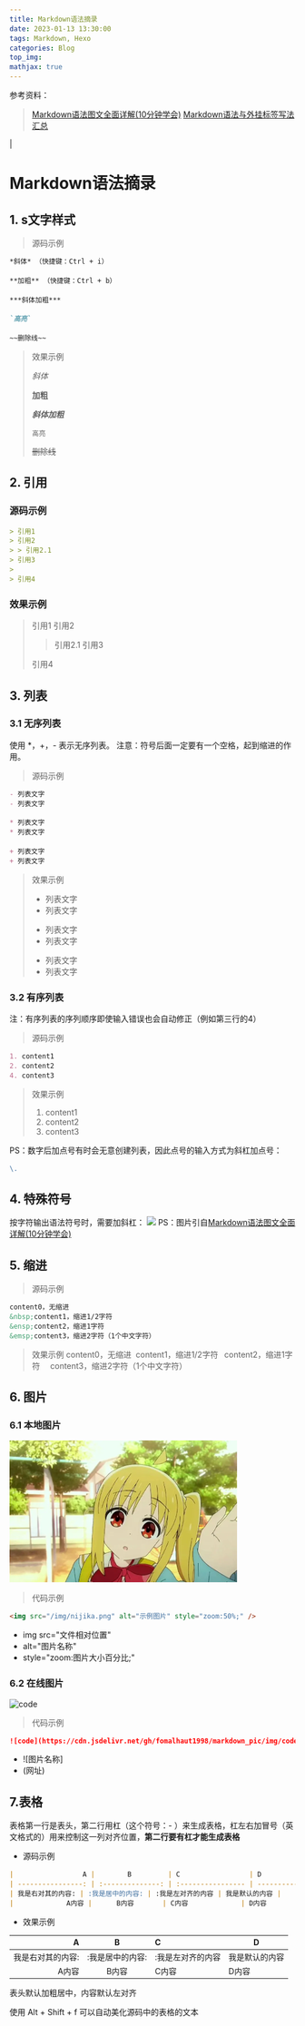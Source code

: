 ```yaml
---
title: Markdown语法摘录
date: 2023-01-13 13:30:00
tags: Markdown, Hexo
categories: Blog
top_img: 
mathjax: true
---
```


参考资料：
> [Markdown语法图文全面详解(10分钟学会)](https://blog.csdn.net/u014061630/article/details/81359144)
> [Markdown语法与外挂标签写法汇总](https://www.fomal.cc/posts/2013454d.html)

<!-- # 快捷键
*[注释]: Shift + Alt + f 自动美化表格
|   功能   |  快捷键  |
| :------: | :------: |
|   加粗   | Ctrl + B |
|   斜体   | Ctrl + I |
|   引用   | Ctrl + Q |
| 插入链接 | Ctrl + L |
| 插入代码 | Ctrl + K |
| 插入图片 | Ctrl + G |
| 提升标题 | Ctrl + H |
| 有序列表 | Ctrl + O |
| 无序列表 | Ctrl + U |
|   横线   | Ctrl + R |
|   撤销   | Ctrl + Z |
|   重做   | Ctrl + Y | --> |

# Markdown语法摘录

## 1. s文字样式

> 源码示例
```Markdown
*斜体* （快捷键：Ctrl + i）

**加粗** （快捷键：Ctrl + b）

***斜体加粗***

`高亮`

~~删除线~~
```
> 效果示例
> 
> *斜体*
> 
> **加粗**
> 
> ***斜体加粗***
> 
> `高亮`
> 
> ~~删除线~~
## 2. 引用

### 源码示例

```Markdown
> 引用1
> 引用2
> > 引用2.1
> 引用3
>
> 引用4
```

### 效果示例

> 引用1
> 引用2
> > 引用2.1
> 引用3
>
> 引用4

## 3. 列表

### 3.1 无序列表
使用 *，+，- 表示无序列表。
注意：符号后面一定要有一个空格，起到缩进的作用。

> 源码示例
```Markdown
- 列表文字
- 列表文字

* 列表文字
* 列表文字

+ 列表文字
+ 列表文字
```
> 效果示例
> - 列表文字
> - 列表文字
> 
> * 列表文字
> * 列表文字
> 
> + 列表文字
> + 列表文字

### 3.2 有序列表

注：有序列表的序列顺序即使输入错误也会自动修正（例如第三行的4）

> 源码示例
```Markdown
1. content1
2. content2
4. content3
```

> 效果示例
> 1. content1
> 2. content2
> 4. content3

PS：数字后加点号有时会无意创建列表，因此点号的输入方式为斜杠加点号：
```Markdown
\.
```
## 4. 特殊符号

按字符输出语法符号时，需要加斜杠：
![](https://img-blog.csdn.net/20180802162507298?watermark/2/text/aHR0cHM6Ly9ibG9nLmNzZG4ubmV0L3UwMTQwNjE2MzA=/font/5a6L5L2T/fontsize/400/fill/I0JBQkFCMA==/dissolve/70)
PS：图片引自[Markdown语法图文全面详解(10分钟学会)](https://blog.csdn.net/u014061630/article/details/81359144)

## 5. 缩进

> 源码示例
```Markdown
content0，无缩进
&nbsp;content1，缩进1/2字符
&ensp;content2，缩进1字符
&emsp;content3，缩进2字符（1个中文字符）
```

> 效果示例
> content0，无缩进
> &nbsp;content1，缩进1/2字符
> &ensp;content2，缩进1字符
> &emsp;content3，缩进2字符（1个中文字符）

## 6. 图片

### 6.1 本地图片
<img src="/img/nijika.png" alt="示例图片" style="zoom:50%;" />

> 代码示例
```Markdown
<img src="/img/nijika.png" alt="示例图片" style="zoom:50%;" />
```

- img src="文件相对位置"
- alt="图片名称"
- style="zoom:图片大小百分比;"

### 6.2 在线图片
![code](https://cdn.jsdelivr.net/gh/fomalhaut1998/markdown_pic/img/code.png)
> 代码示例
```Markdown
![code](https://cdn.jsdelivr.net/gh/fomalhaut1998/markdown_pic/img/code.png)
```

- ![图片名称]
- (网址)

## 7.表格

表格第一行是表头，第二行用杠（这个符号：- ）来生成表格，杠左右加冒号（英文格式的）用来控制这一列对齐位置，**第二行要有杠才能生成表格**

- 源码示例
```Markdown
|                 A |        B         | C                 | D              |
| ----------------: | :--------------: | :---------------- | -------------- |
| 我是右对其的内容: | :我是居中的内容: | :我是左对齐的内容 | 我是默认的内容 |
|             A内容 |      B内容       | C内容             | D内容          |
```


- 效果示例

|                 A |        B         | C                 | D              |
| ----------------: | :--------------: | :---------------- | -------------- |
| 我是右对其的内容: | :我是居中的内容: | :我是左对齐的内容 | 我是默认的内容 |
|             A内容 |      B内容       | C内容             | D内容          |

表头默认加粗居中，内容默认左对齐

使用 Alt + Shift + f 可以自动美化源码中的表格的文本